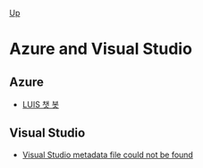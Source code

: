 [Up](../index.md)

# Azure and Visual Studio

## Azure

- [LUIS 챗 봇](luis_chat_bot.md)

## Visual Studio

- [Visual Studio metadata file could not be found](visual_studio_metadata_file_could_not_be_found.md)

